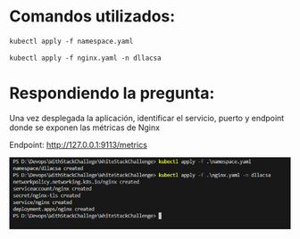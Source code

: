 
# Comandos utilizados:
```
kubectl apply -f namespace.yaml
```
```
kubectl apply -f nginx.yaml -n dllacsa
```

# Respondiendo la pregunta:
Una vez desplegada la aplicación, identificar el servicio, puerto y endpoint donde se
exponen las métricas de Nginx

Endpoint:
http://127.0.0.1:9113/metrics


![Ejemplo de imagen](https://github.com/DLlacsaSpace/compartido/blob/main/blob/main/images/Captura1.png?raw=true)